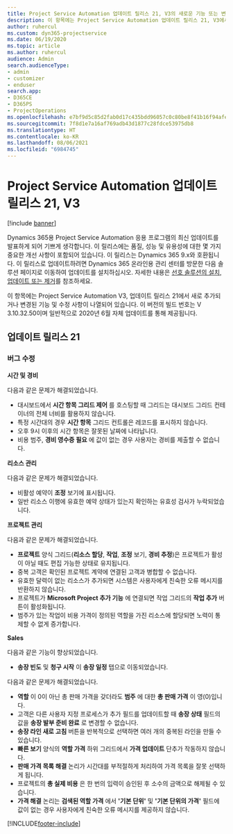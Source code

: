 ```yaml
---
title: Project Service Automation 업데이트 릴리스 21, V3의 새로운 기능 또는 변경된 기능
description: 이 항목에는 Project Service Automation 업데이트 릴리스 21, V3에서 사용할 수 있는 기능 및 수정 사항이 나열되어 있습니다.
author: ruhercul
ms.custom: dyn365-projectservice
ms.date: 06/19/2020
ms.topic: article
ms.author: ruhercul
audience: Admin
search.audienceType:
- admin
- customizer
- enduser
search.app:
- D365CE
- D365PS
- ProjectOperations
ms.openlocfilehash: e7bf9d5c85d2fab0d17c435bdd96057c0c80be8f41b16f94afe6b1f554e7a9fe
ms.sourcegitcommit: 7f8d1e7a16af769adb43d1877c28fdce53975db8
ms.translationtype: HT
ms.contentlocale: ko-KR
ms.lasthandoff: 08/06/2021
ms.locfileid: "6984745"
---
```

# <a name="project-service-automation-update-release-21-v3"></a>Project Service Automation 업데이트 릴리스 21, V3

[!include [banner](../includes/psa-now-project-operations.md)]

Dynamics 365용 Project Service Automation 응용 프로그램의 최신 업데이트를 발표하게 되어 기쁘게 생각합니다. 이 릴리스에는 품질, 성능 및 유용성에 대한 몇 가지 중요한 개선 사항이 포함되어 있습니다. 이 릴리스는 Dynamics 365 9.x와 호환됩니다. 이 릴리스로 업데이트하려면 Dynamics 365 온라인용 관리 센터를 방문한 다음 솔루션 페이지로 이동하여 업데이트를 설치하십시오. 자세한 내용은 [선호 솔루션의 설치, 업데이트 또는 제거](/power-platform/admin/install-remove-preferred-solution)를 참조하세요.

이 항목에는 Project Service Automation V3, 업데이트 릴리스 21에서 새로 추가되거나 변경된 기능 및 수정 사항이 나열되어 있습니다. 이 버전의 빌드 번호는 V 3.10.32.50이며 일반적으로 2020년 6월 자체 업데이트를 통해 제공됩니다.

## <a name="update-release-21"></a>업데이트 릴리스 21

### <a name="bug-fixes"></a>버그 수정

**시간 및 경비**

다음과 같은 문제가 해결되었습니다.

- 대시보드에서 **시간 항목 그리드 제어** 를 호스팅할 때 그리드는 대시보드 그리드 컨테이너의 전체 너비를 활용하지 않습니다.
- 특정 시간대의 경우 **시간 항목** 그리드 컨트롤은 레코드를 표시하지 않습니다.
- 오후 9시 이후의 시간 항목은 잘못된 날짜에 나타납니다.
- 비용 범주, **경비 영수증 필요** 에 값이 없는 경우 사용자는 경비를 제출할 수 없습니다.

**리소스 관리**

다음과 같은 문제가 해결되었습니다.

- 비활성 예약이 **조정** 보기에 표시됩니다.
- 일반 리소스 이행에 유효한 예약 상태가 있는지 확인하는 유효성 검사가 누락되었습니다.

**프로젝트 관리**

다음과 같은 문제가 해결되었습니다.

- **프로젝트** 양식 그리드(**리소스 할당**, **작업**, **조정** 보기, **경비 추정**)은 프로젝트가 활성이 아닐 때도 편집 가능한 상태로 유지됩니다.
- 중복 고객은 확인된 프로젝트 계약에 연결된 고객과 병합할 수 없습니다.
- 유효한 달력이 없는 리소스가 추가되면 시스템은 사용자에게 친숙한 오류 메시지를 반환하지 않습니다.
- 프로젝트가 **Microsoft Project 추가 기능** 에 연결되면 작업 그리드의 **작업 추가** 버튼이 활성화됩니다.
- 범주가 있는 작업이 비용 가격이 정의된 역할을 가진 리소스에 할당되면 노력이 통제할 수 없게 증가합니다.

**Sales**

다음과 같은 기능이 향상되었습니다.

- **송장 빈도** 및 **청구 시작** 이 **송장 일정** 탭으로 이동되었습니다.

다음과 같은 문제가 해결되었습니다.

- **역할** 이 0이 아닌 총 판매 가격을 갖더라도 **범주** 에 대한 **총 판매 가격** 이 영(0)입니다.
- 고객은 다른 사용자 지정 프로세스가 추가 필드를 업데이트할 때 **송장 상태** 필드의 값을 **송장 발부 준비 완료** 로 변경할 수 없습니다.
- **송장 라인 새로 고침** 버튼을 반복적으로 선택하면 여러 개의 중복된 라인을 만들 수 있습니다.
- **빠른 보기** 양식의 **역할 가격** 하위 그리드에서 **가격 업데이트** 단추가 작동하지 않습니다.
- **판매 가격 목록 해결** 논리가 시간대를 부적절하게 처리하여 가격 목록을 잘못 선택하게 됩니다.
- 프로젝트의 **총 실제 비용** 은 한 번의 입력이 승인된 후 소수의 금액으로 해제될 수 있습니다.
- **가격 해결** 논리는 **검색된 역할 가격** 에서 **'기본 단위'** 및 **'기본 단위의 가격'** 필드에 값이 없는 경우 사용자에게 친숙한 오류 메시지를 제공하지 않습니다.


[!INCLUDE[footer-include](../includes/footer-banner.md)]